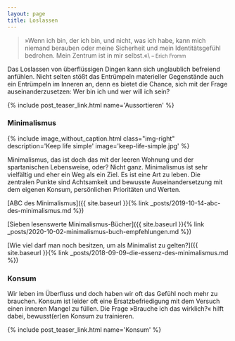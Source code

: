 ```yaml
---
layout: page
title: Loslassen
---
```


>»Wenn ich bin, der ich bin, und nicht, was ich habe, kann mich niemand berauben
oder meine Sicherheit und mein Identitätsgefühl bedrohen. Mein Zentrum ist in
mir selbst.«\\
<small>– Erich Fromm</small>

Das Loslassen von überflüssigen Dingen kann sich unglaublich befreiend anfühlen.
Nicht selten stößt das Entrümpeln materieller Gegenstände auch ein Entrümpeln im
Inneren an, denn es bietet die Chance, sich mit der Frage auseinanderzusetzen:
Wer bin ich und wer will ich sein?

{% include post_teaser_link.html name='Aussortieren' %}

### Minimalismus

{% include image_without_caption.html
  class="img-right"
  description='Keep life simple'
  image='keep-life-simple.jpg'
%}

Minimalismus, das ist doch das mit der leeren Wohnung und der spartanischen
Lebensweise, oder? Nicht ganz. Minimalismus ist sehr vielfältig und eher ein Weg
als ein Ziel. Es ist eine Art zu leben. Die zentralen Punkte sind Achtsamkeit
und bewusste Auseinandersetzung mit dem eigenen Konsum, persönlichen Prioritäten
und Werten.

[ABC des Minimalismus]({{ site.baseurl }}{% link _posts/2019-10-14-abc-des-minimalismus.md %})

[Sieben lesenswerte Minimalismus-Bücher]({{ site.baseurl }}{% link _posts/2020-10-02-minimalismus-buch-empfehlungen.md %})

[Wie viel darf man noch besitzen, um als Minimalist zu gelten?]({{ site.baseurl }}{% link _posts/2018-09-09-die-essenz-des-minimalismus.md %})

### Konsum

Wir leben im Überfluss und doch haben wir oft das Gefühl noch mehr zu brauchen.
Konsum ist leider oft eine Ersatzbefriedigung mit dem Versuch einen inneren
Mangel zu füllen. Die Frage »Brauche ich das wirklich?« hilft dabei,
bewusst(er)en Konsum zu trainieren.

{% include post_teaser_link.html name='Konsum' %}
